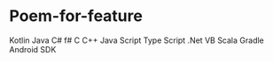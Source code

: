 # Poem-for-feature
Kotlin
Java
C#
f#
C
C++
Java Script
Type Script
.Net
VB
Scala
Gradle
Android SDK
